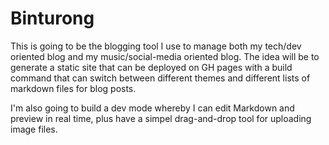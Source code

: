 # Binturong

This is going to be the blogging tool I use to manage both my tech/dev oriented blog and my music/social-media oriented blog. The idea will be to generate 
a static site that can be deployed on GH pages with a build command that can switch between different themes and different lists of markdown files for blog posts.

I'm also going to build a dev mode whereby I can edit Markdown and preview in real time, plus have a simpel drag-and-drop tool for uploading image files.